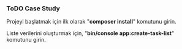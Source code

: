 ### ToDO Case Study



Projeyi başlatmak için ilk olarak "**composer install**" komutunu girin.

Liste verilerini oluşturmak için, "**bin/console app:create-task-list**" komutunu girin.